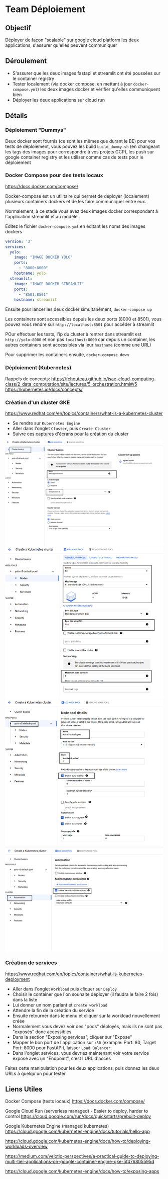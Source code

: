 # Team Déploiement

## Objectif

Déployer de façon "scalable" sur google cloud platform les deux applications, s'assurer qu'elles peuvent communiquer

## Déroulement

- S'assurer que les deux images fastapi et streamlit ont été poussées sur le container registry
- Tester localement (via docker compose, en mettant à jour `docker-compose.yml`) les deux images docker et vérifier qu'elles communiquent bien
- Déployer les deux applications sur cloud run

## Détails

### Déploiement "Dummys"

Deux docker sont fournis (ce sont les mêmes que durant le BE) pour vos tests de déploiement, vous pouvez les build `build_dummy.sh` (en changeant les tags des images pour correspondre à vos projets GCP), les push sur google container registry et les utiliser comme cas de tests pour le déploiement

### Docker Compose pour des tests locaux

https://docs.docker.com/compose/

Docker-compose est un utilitaire qui permet de déployer (localement) plusieurs containers dockers et de les faire communiquer entre eux.

Normalement, à ce stade vous avez deux images docker correspondant à l'application streamlit et au modèle.

Editez le fichier `docker-compose.yml` en éditant les noms des images dockers

```yaml
version: '3'
services:
  yolo:
    image: "IMAGE DOCKER YOLO"
    ports:
      - "8000:8000"
    hostname: yolo
  streamlit:
    image: "IMAGE DOCKER STREAMLIT"
    ports:
      - "8501:8501"
    hostname: streamlit
```

Ensuite pour lancer les deux docker simultanément, `docker-compose up`

Les containers sont accessibles depuis les deux ports (8000 et 8501), vous pouvez vous rendre sur `http://localhost:8501` pour accéder à streamlit

POur effectuer les tests, l'ip du cluster à rentrer dans streamlit est `http://yolo:8000` et non pas `localhost:8000` car depuis un container, les autres containers sont accessibles via leur `hostname` (comme une URL)

Pour supprimer les containers ensuite, `docker-compose down` 

### Déploiement (Kubernetes)

Rappels de concepts:
https://fchouteau.github.io/isae-cloud-computing-class/2_data_computation/site/lectures/5_orchestration.html#/5
https://kubernetes.io/docs/concepts/

### Création d'un cluster GKE

https://www.redhat.com/en/topics/containers/what-is-a-kubernetes-cluster

- Se rendre sur `Kubernetes Engine`
- Aller dans l'onglet `Cluster`, puis `Create Cluster`
- Suivre ces captures d'écrans pour la création du cluster

![](imgs/gke-1.png)
![](imgs/gke-2.png)
![](imgs/gke-3.png)
![](imgs/gke-4.png)

### Création de services

https://www.redhat.com/en/topics/containers/what-is-kubernetes-deployment

- Aller dans l'onglet `Workload` puis cliquer sur `Deploy`
- Choisir le container que l'on souhaite déployer (il faudra le faire 2 fois) dans la liste
- Lui donner un nom parlant et `create workload`
- Attendre la fin de la création du service
- Ensuite retourner dans le menu et cliquer sur la workload nouvellement créée
- Normalement vous devez voir des "pods" déployés, mais ils ne sont pas "exposés" donc accessibles
- Dans la section "Exposing services", cliquer sur "Expose"
- Mapper le bon port de l'application sur `:80` (example: Port: 80, Target Port: 8000 pour FastAPI), laisser `Load Balancer`
- Dans l'onglet services, vous devriez maintenant voir votre service exposé avec un "Endpoint", c'est l'URL d'accès

Faites cette manipulation pour les deux applications, puis donnez les deux URLs à quelqu'un pour tester

## Liens Utiles

Docker Compose (tests locaux)
https://docs.docker.com/compose/

Google Cloud Run (serverless managed) - Easier to deploy, harder to control
https://cloud.google.com/run/docs/quickstarts/prebuilt-deploy

Google Kubernetes Engine (managed kubernetes)
https://cloud.google.com/kubernetes-engine/docs/tutorials/hello-app

https://cloud.google.com/kubernetes-engine/docs/how-to/deploying-workloads-overview

https://medium.com/velotio-perspectives/a-practical-guide-to-deploying-multi-tier-applications-on-google-container-engine-gke-5f476805595d

https://cloud.google.com/kubernetes-engine/docs/how-to/exposing-apps
